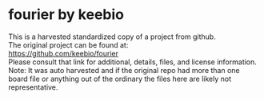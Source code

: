 
# fourier by keebio  
This is a harvested standardized copy of a project from github.  
The original project can be found at:  
https://github.com/keebio/fourier  
Please consult that link for additional, details, files, and license information.  
Note: It was auto harvested and if the original repo had more than one board file or anything out of the ordinary the files here are likely not representative.  
    